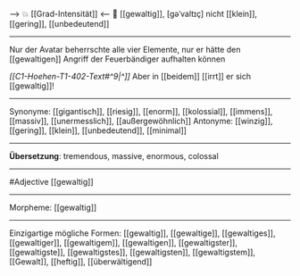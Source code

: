 --> 💥 [[Grad-Intensität]] <--
🤩 [[gewaltig]], [ɡəˈvaltɪç]
nicht [[klein]], [[gering]], [[unbedeutend]]

---
Nur der Avatar beherrschte alle vier Elemente, nur er hätte den [[gewaltigen]] Angriff der Feuerbändiger aufhalten können

*[[C1-Hoehen-T1-402-Text#^9|^]]* Aber in [[beidem]] [[irrt]] er sich [[gewaltig]]!

---
Synonyme: [[gigantisch]], [[riesig]], [[enorm]], [[kolossial]], [[immens]], [[massiv]], [[unermesslich]], [[außergewöhnlich]]
Antonyme: [[winzig]], [[gering]], [[klein]], [[unbedeutend]], [[minimal]]

---
**Übersetzung**: 
tremendous, massive, enormous, colossal

---
#Adjective [[gewaltig]]

---
Morpheme:
[[gewaltig]]

---


Einzigartige mögliche Formen: 
[[gewaltig]], [[gewaltige]], [[gewaltiges]], [[gewaltiger]], [[gewaltigem]], [[gewaltigen]], [[gewaltigster]], [[gewaltigste]], [[gewaltigstes]], [[gewaltigsten]], [[gewaltigstem]], [[Gewalt]], [[heftig]], [[überwältigend]]